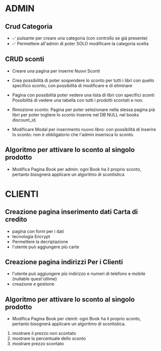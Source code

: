 # ADMIN
## Crud Categoria
- ✅ pulsante per creare una categoria (con controllo se già presente)
- ✅ Permettere all'admin di poter SOLO modificare la categoria scelta 


## CRUD sconti
- Creare una pagina per inserire Nuovi Sconti
- Crea possibilità di poter sospendere lo sconto per tutti i libri con quello specifico sconto,  con possibilità di modificare e di eliminare

- Pagina con possibilità poter vedere una lista di libri con specifici sconti
Possibilità di vedere una tabella con tutti i prodotti scontati e non.
- Rimozione sconto:
Pagina per poter selezionare nella stessa pagina pià libri per poter togliere lo sconto Inserire nel DB NULL nel books discount_id.
- Modificare Modal per inserimento nuovo libro:
 con possibilità di inserire lo sconto: non è obbligatorio che l'admin inserisca lo sconto.

## Algoritmo per attivare lo sconto al singolo prodotto
- Modifica Pagina Book per admin:
ogni Book ha il proprio sconto, pertanto bisognerà applicare un algoritmo di scontistica

## 
# CLIENTI

## Creazione pagina inserimento dati Carta di credito
- pagina con form per i dati
- tecnologia Encrypt
- Permettere la decriptazione
- l'utente può aggiungere più carte

## Creazione pagina indirizzi Per i Clienti
- l'utente può aggiungere più indirizzo e numeri di telefono e mobile (nullable quest'utlime)
- creazione e gestione 

## Algoritmo per attivare lo sconto al singolo prodotto
- Modifica Pagina Book per cleinti:
ogni Book ha il proprio sconto, pertanto bisognerà applicare un algoritmo di scontistica.
1. mostrare il prezzo non scontato
2. mostrare la percentuale dello sconto
3. mostrare prezzo scontato
